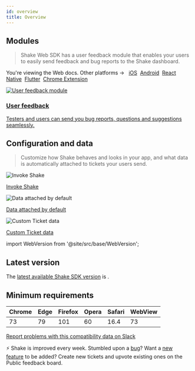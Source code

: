 ```yaml
---
id: overview
title: Overview
---
```


## Modules
> Shake Web SDK has a user feedback module that enables your users to easily send feedback and bug reports to the Shake dashboard.

<p class="p2 mt-40">You're viewing the Web docs. Other platforms → &nbsp;
<a href="/docs/ios/overview/">iOS</a>&nbsp; 
<a href="/docs/android/overview/">Android</a>&nbsp;
<a href="/docs/react/overview/">React Native</a>&nbsp;
<a href="/docs/flutter/overview/">Flutter</a>&nbsp;  
<a href="/docs/chrome-extension/overview/">Chrome Extension</a>&nbsp;
</p>


<div class="modulesList">
    <div>
        <a href="/docs/web/user-feedback/overview/">
            <img src="/docs/img/module-user-feedback@2x.png" alt="User feedback module"/>
            <h3>User feedback</h3>
            <p>Testers and users can send you bug reports, questions and suggestions seamlessly.</p>
        </a>
    </div>
</div>

## Configuration and data
> Customize how Shake behaves and looks in your app, and what data is automatically attached to tickets your users send.

<div class="featuresList">
    <div>
        <img src="/docs/img/invoke-shake@2x.png" alt="Invoke Shake"/>
        <p><a href="/docs/web/user-feedback/invoke/">Invoke Shake</a></p>
    </div>
    <div>
        <img src="/docs/img/essential-data@2x.png" alt="Data attached by default"/>
        <p><a href="/docs/web/configuration-and-data/data-attached-by-default/">Data attached by default</a></p>
    </div>
    <div>
        <img src="/docs/img/feature-custom-ticket-data@2x.png" alt="Custom Ticket data"/>
        <p><a href="/docs/web/configuration-and-data/ticket-metadata/">Custom Ticket data</a></p>
    </div>
</div>

import WebVersion from '@site/src/base/WebVersion';

## Latest version
The [latest available Shake SDK version](/docs/web/releases) is <WebVersion/>.

## Minimum requirements


| Chrome | Edge | Firefox | Opera | Safari | WebView |
|--------|------|---------|-------|--------|---------|
| 73     | 79   | 101     | 60    | 16.4   | 73      |

[Report problems with this compatibility data on Slack](https://shk.sh/join-slack)

<!---
Due to difference in browser support, some of the features are not available on all version.
  * screen orientation - only mobile platforms
  * is runing on mobile - Chrome 90, Edge 90, Opera 76
  * battery status and network type - not available on Firefox and Safari
  * permissions - not available in WebView
-->

<p class="p2 mt-80 mb-10">⚡️ Shake is improved every week.
Stumbled upon a <a href="https://feedback.shakebugs.com/bugs">bug</a>?
Want a <a href="https://feedback.shakebugs.com/feature-requests">new feature</a> to be added?
Create new tickets and upvote existing ones on the Public feedback board.</p>
<p></p>
